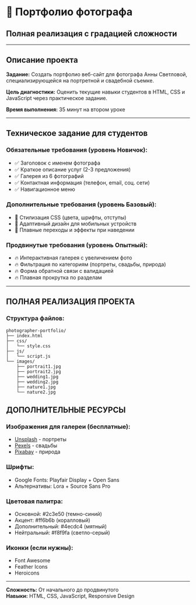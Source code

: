 # 📸 Портфолио фотографа
## Полная реализация с градацией сложности

---

## **Описание проекта**

**Задание:** Создать портфолио веб-сайт для фотографа Анны Светловой, специализирующейся на портретной и свадебной съемке.

**Цель диагностики:** Оценить текущие навыки студентов в HTML, CSS и JavaScript через практическое задание.

**Время выполнения:** 35 минут на втором уроке

---

## **Техническое задание для студентов**

### **Обязательные требования (уровень Новичок):**
- ✅ Заголовок с именем фотографа
- ✅ Краткое описание услуг (2-3 предложения)
- ✅ Галерея из 6 фотографий
- ✅ Контактная информация (телефон, email, соц. сети)
- ✅ Навигационное меню

### **Дополнительные требования (уровень Базовый):**
- 🔶 Стилизация CSS (цвета, шрифты, отступы)
- 🔶 Адаптивный дизайн для мобильных устройств
- 🔶 Плавные переходы и эффекты при наведении

### **Продвинутые требования (уровень Опытный):**
- 🔥 Интерактивная галерея с увеличением фото
- 🔥 Фильтрация по категориям (портреты, свадьбы, природа)
- 🔥 Форма обратной связи с валидацией
- 🔥 Плавная прокрутка по разделам

---

## **ПОЛНАЯ РЕАЛИЗАЦИЯ ПРОЕКТА**

### **Структура файлов:**
```
photographer-portfolio/
├── index.html
├── css/
│   └── style.css
├── js/
│   └── script.js
└── images/
    ├── portrait1.jpg
    ├── portrait2.jpg
    ├── wedding1.jpg
    ├── wedding2.jpg
    ├── nature1.jpg
    └── nature2.jpg
```

## **ДОПОЛНИТЕЛЬНЫЕ РЕСУРСЫ**

### **Изображения для галереи (бесплатные):**
- [Unsplash](https://unsplash.com/s/photos/portrait) - портреты
- [Pexels](https://www.pexels.com/search/wedding/) - свадьбы  
- [Pixabay](https://pixabay.com/photos/search/nature/) - природа

### **Шрифты:**
- Google Fonts: Playfair Display + Open Sans
- Альтернативы: Lora + Source Sans Pro

### **Цветовая палитра:**
- Основной: #2c3e50 (темно-синий)
- Акцент: #ff6b6b (коралловый) 
- Дополнительный: #4ecdc4 (мятный)
- Нейтральный: #f8f9fa (светло-серый)

### **Иконки (если нужны):**
- Font Awesome
- Feather Icons  
- Heroicons

---

**Сложность:** От начального до продвинутого  
**Навыки:** HTML, CSS, JavaScript, Responsive Design
